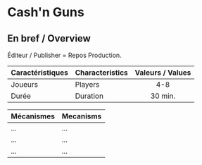 Cash'n Guns
===========


En bref / Overview
------------------

Éditeur / Publisher = Repos Production.

| Caractéristiques	| Characteristics	| Valeurs / Values	|
| :---------------	| :--------------	| :--------------:	|
| Joueurs			| Players			| 4-8				|
| Durée				| Duration			| 30 min.			|


| Mécanismes				| Mecanisms				|
| :---------				| :--------				|
| ...		| ...		|
| ...	| ...		|
| ...		| ...	|